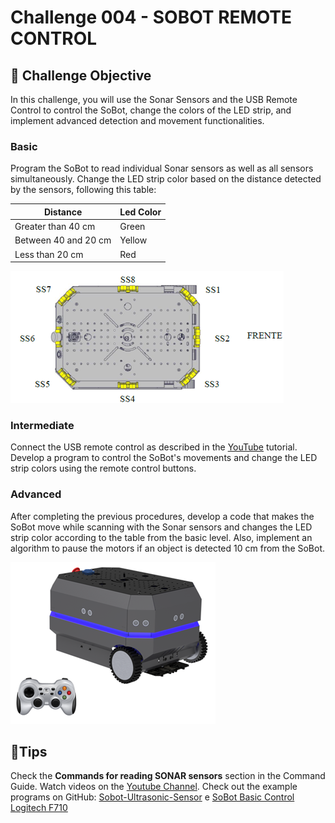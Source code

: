 # Challenge 004 - SOBOT REMOTE CONTROL

## 🎯 Challenge Objective
In this challenge, you will use the Sonar Sensors and the USB Remote Control to control the SoBot, change the colors of the LED strip, and implement advanced detection and movement functionalities.

### Basic
Program the SoBot to read individual Sonar sensors as well as all sensors simultaneously. Change the LED strip color based on the distance detected by the sensors, following this table: 

 Distance| Led Color |
|--| -- |
Greater than 40 cm | Green
Between 40 and 20 cm | Yellow
Less than 20 cm | Red

![Sonar Sensors](./imgs/challenge_004_sonar_sensor.png)

### Intermediate 

Connect the USB remote control as described in the [YouTube](https://www.youtube.com/watch?v=F4W7lwZRuD0&list=PLJpodHj3AF0-VNTDBlsqiOu7pw9HkQsv-&index=8) tutorial. Develop a program to control the SoBot's movements and change the LED strip colors using the remote control buttons.


### Advanced
After completing the previous procedures, develop a code that makes the SoBot move while scanning with the Sonar sensors and changes the LED strip color according to the table from the basic level. Also, implement an algorithm to pause the motors if an object is detected 10 cm from the SoBot.

![Sobot Control](./imgs/challenge_004_sobot_control.png)

## 🌟Tips
Check the **Commands for reading SONAR sensors** section in the Command Guide.
Watch videos on the [Youtube Channel](https://www.youtube.com/@solistecnologia/videos).
Check out the example programs on GitHub: [Sobot-Ultrasonic-Sensor](https://github.com/SolisTecnologia/SoBot-Ultrasonic-Sensor) e [SoBot Basic Control Logitech F710](https://github.com/SolisTecnologia/SoBot-Basic-Control-Logitech-F710) 